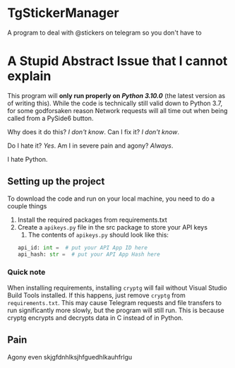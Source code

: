 # TgStickerManager
A program to deal with @stickers on telegram so you don't have to

# A Stupid Abstract Issue that I cannot explain
This program will **only run properly on *Python 3.10.0*** (the latest version as of writing this).
While the code is technically still valid down to Python 3.7, for some godforsaken reason
Network requests will all time out when being called from a PySide6 button. 

Why does it do this? *I don't know*.
Can I fix it? *I don't know*.

Do I hate it? *Yes*. 
Am I in severe pain and agony? *Always*.

I hate Python.

## Setting up the project
To download the code and run on your local machine, you need to do a couple things
1. Install the required packages from requirements.txt
2. Create a `apikeys.py` file in the src package to store your API keys
   1. The contents of `apikeys.py` should look like this:
   ```py
   api_id: int =  # put your API App ID here
   api_hash: str =  # put your API App Hash here 
   
### Quick note
When installing requirements, installing `cryptg` will fail without
Visual Studio Build Tools installed. If this happens, just remove
`cryptg` from `requirements.txt`. This may cause Telegram requests 
and file transfers to run significantly more slowly, but the program
will still run. This is because cryptg encrypts and decrypts data in C
instead of in Python.
   
## Pain
Agony even skjgfdnhlksjhfguedhlkauhfrlgu
